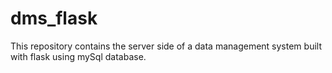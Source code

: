 # dms_flask
This repository contains the server side of a data management system built with flask using mySql database.
